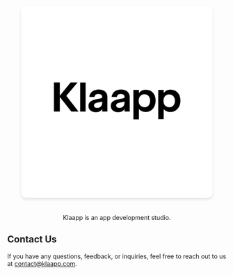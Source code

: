 <p align="center">
  <img src="../4.png" alt="Klaapp logo" width="400"  height="400" style="border-radius:10px; background-color: #fff; padding: 20px; box-shadow: 0 4px 6px rgba(0, 0, 0, 0.1); margin-bottom: 20px;" />
</p>

<p align="center">
  Klaapp is an app development studio.
</p>

## Contact Us

If you have any questions, feedback, or inquiries, feel free to reach out to us at [contact@klaapp.com](mailto:contact@klaapp.io).
